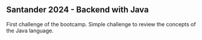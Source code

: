 ## Santander 2024 - Backend with Java

First challenge of the bootcamp.
Simple challenge to review the concepts of the Java language.
